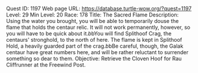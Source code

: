 Quest ID: 1197
Web page URL: https://database.turtle-wow.org/?quest=1197
Level: 29
Min Level: 20
Race: 178
Title: The Sacred Flame
Description: Using the water you brought, you will be able to temporarily douse the flame that holds the centaur relic. It will not work permanently, however, so you will have to be quick about it.$b$bYou will find Splithoof Crag, the centaurs' stronghold, to the north of here. The flame is kept in Splithoof Hold, a heavily guarded part of the crag.$b$bBe careful, though, the Galak centaur have great numbers here, and will be rather reluctant to surrender something so dear to them.
Objective: Retrieve the Cloven Hoof for Rau Cliffrunner at the Freewind Post.
